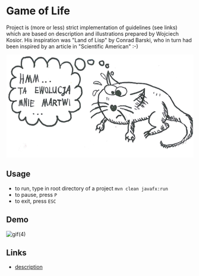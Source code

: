 # Game of Life

Project is (more or less) strict implementation of guidelines (see links) which are based on description and illustrations prepared by Wojciech Kosior.
His inspiration was "Land of Lisp" by Conrad Barski, who in turn had been inspired by an article in "Scientific American" :-)

<img src="pictures/zwierzak.jpg" alt="animal"/>

## Usage
- to run, type in root directory of a project `mvn clean javafx:run`
- to pause, press `P`
- to exit, press `ESC`

## Demo

![gif(4)](https://user-images.githubusercontent.com/31375809/91614791-7d929480-e982-11ea-95ac-fc0102fa4324.gif)

## Links
- [description](https://github.com/apohllo/obiektowe-lab/tree/master/lab8)
